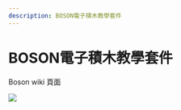 ```yaml
---
description: BOSON電子積木教學套件
---
```


# BOSON電子積木教學套件

Boson wiki 頁面

![](.gitbook/assets/boson_main.jpg)
